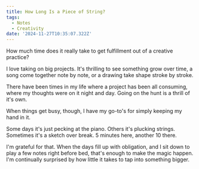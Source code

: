 ```yaml
---
title: How Long Is a Piece of String?
tags:
  - Notes
  - Creativity
date: '2024-11-27T10:35:07.322Z'
---
```


How much time does it really take to get fulfillment out of a creative practice?

I love taking on big projects. It's thrilling to see something grow over time, a song come together note by note, or a drawing take shape stroke by stroke.

There have been times in my life where a project has been all consuming, where my thoughts were on it night and day. Going on the hunt is a thrill of it's own.

When things get busy, though, I have my go-to's for simply keeping my hand in it.

Some days it's just pecking at the piano. Others it's plucking strings. Sometimes it's a sketch over break. 5 minutes here, another 10 there.

I'm grateful for that. When the days fill up with obligation, and I sit down to play a few notes right before bed, that's enough to make the magic happen. I'm continually surprised by how little it takes to tap into something bigger.
